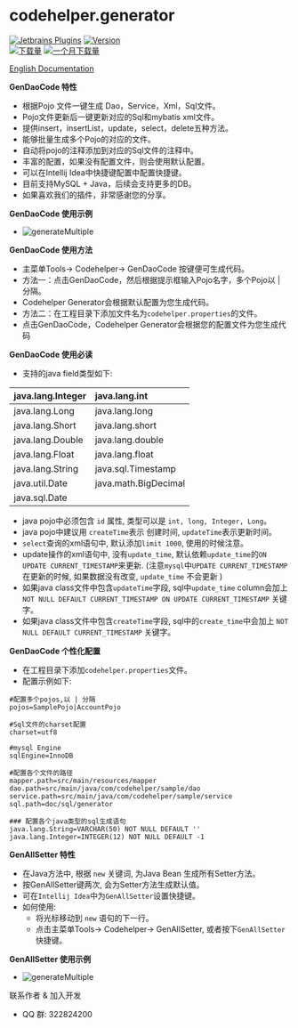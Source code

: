 codehelper.generator
=================
[![Jetbrains Plugins][plugin-img]][plugin] [![Version](http://phpstorm.espend.de/badge/8640/version)][plugin]		
[![下载量](http://phpstorm.espend.de/badge/8640/downloads)][plugin]
[![一个月下载量](http://phpstorm.espend.de/badge/8640/last-month)][plugin]

<a href="README-EN.md">English Documentation</a>

**GenDaoCode 特性**

- 根据Pojo 文件一键生成 Dao，Service，Xml，Sql文件。
- Pojo文件更新后一键更新对应的Sql和mybatis xml文件。
- 提供insert，insertList，update，select，delete五种方法。
- 能够批量生成多个Pojo的对应的文件。
- 自动将pojo的注释添加到对应的Sql文件的注释中。 
- 丰富的配置，如果没有配置文件，则会使用默认配置。
- 可以在Intellij Idea中快捷键配置中配置快捷键。
- 目前支持MySQL + Java，后续会支持更多的DB。
- 如果喜欢我们的插件，非常感谢您的分享。

**GenDaoCode 使用示例**

- ![generateMultiple](https://github.com/zhengjunbase/codehelper.generator/blob/master/genCodeDao.gif)

**GenDaoCode 使用方法**

- 主菜单Tools-> Codehelper-> GenDaoCode 按键便可生成代码。
- 方法一：点击GenDaoCode，然后根据提示框输入Pojo名字，多个Pojo以 | 分隔。
- Codehelper Generator会根据默认配置为您生成代码。
- 方法二：在工程目录下添加文件名为`codehelper.properties`的文件。
- 点击GenDaoCode，Codehelper Generator会根据您的配置文件为您生成代码


**GenDaoCode 使用必读**

- 支持的java field类型如下:


| java.lang.Integer | java.lang.int |
| :--- | :--- |
| java.lang.Long | java.lang.long |
| java.lang.Short | java.lang.short |
| java.lang.Double | java.lang.double |
| java.lang.Float | java.lang.float |
| java.lang.String | java.sql.Timestamp |
| java.util.Date |java.math.BigDecimal |
| java.sql.Date | |

- java pojo中必须包含 `id` 属性, 类型可以是 `int, long, Integer, Long`。
- java pojo中建议用 `createTime`表示 创建时间, `updateTime`表示更新时间。
- `select`查询的xml语句中, 默认添加`limit 1000`, 使用的时候注意。
- update操作的xml语句中, 没有`update_time`, 默认依赖`update_time`的`ON UPDATE CURRENT_TIMESTAMP`来更新.
(注意`mysql`中`UPDATE CURRENT_TIMESTAMP` 在更新的时候, 如果数据没有改变, `update_time` 不会更新 )
- 如果java class文件中包含`updateTime`字段, sql中`update_time` column会加上
`NOT NULL DEFAULT CURRENT_TIMESTAMP ON UPDATE CURRENT_TIMESTAMP` 关键字。
- 如果java class文件中包含`createTime`字段, sql中的`create_time`中会加上 `NOT NULL DEFAULT CURRENT_TIMESTAMP` 关键字。

**GenDaoCode 个性化配置**
- 在工程目录下添加`codehelper.properties`文件。
- 配置示例如下:
```
#配置多个pojos,以 | 分隔
pojos=SamplePojo|AccountPojo

#Sql文件的charset配置
charset=utf8

#mysql Engine
sqlEngine=InnoDB

#配置各个文件的路径
mapper.path=src/main/resources/mapper
dao.path=src/main/java/com/codehelper/sample/dao
service.path=src/main/java/com/codehelper/sample/service
sql.path=doc/sql/generator

### 配置各个java类型的sql生成语句
java.lang.String=VARCHAR(50) NOT NULL DEFAULT ''
java.lang.Integer=INTEGER(12) NOT NULL DEFAULT -1
```

**GenAllSetter 特性**

- 在Java方法中, 根据 `new` 关键词, 为Java Bean 生成所有Setter方法。
- 按GenAllSetter键两次, 会为Setter方法生成默认值。
- 可在`Intellij Idea`中为`GenAllSetter`设置快捷键。
- 如何使用:
  * 将光标移动到 `new` 语句的下一行。
  * 点击主菜单Tools-> Codehelper-> GenAllSetter, 或者按下`GenAllSetter`快捷键。

**GenAllSetter 使用示例**
- ![generateMultiple](https://github.com/zhengjunbase/codehelper.generator/blob/master/setter.gif)

联系作者 & 加入开发
- QQ 群: 322824200

[badge-gitter-img]: https://img.shields.io/gitter/room/gejun123456/MyBatisCodeHelper.svg
[badge-gitter]: https://gitter.im/codehelper-generator/Lobby
[plugin-img]: https://img.shields.io/badge/plugin-8640-orange.svg
[plugin]: https://plugins.jetbrains.com/plugin/8640
[badge-paypal-img]: https://img.shields.io/badge/donate-paypal-yellow.svg
[badge-paypal]:https://www.paypal.me/hsz

